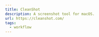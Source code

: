 ```yaml
---
title: CleanShot
description: A screenshot tool for macOS.
url: https://cleanshot.com/
tags:
  - workflow
---
```

